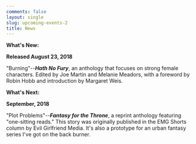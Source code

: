 ```yaml
---
comments: false
layout: single
slug: upcoming-events-2
title: News
---
```


**What's New:**

**Released August 23, 2018**

"Burning"--**_Hath No Fury_**, an anthology that focuses on strong female characters. Edited by Joe Martin and Melanie Meadors, with a foreword by Robin Hobb and introduction by Margaret Weis. 

**What's Next:**

**September, 2018**

"Plot Problems"--**_Fantasy for the Throne_**, a reprint anthology featuring "one-sitting reads." This story was originally published in the EMG Shorts column by Evil Girlfriend Media. It's also a prototype for an urban fantasy series I've got on the back burner. 

